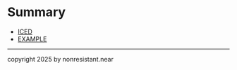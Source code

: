 # Summary

- [ICED](./README.md)
- [EXAMPLE](./example.md)


---

copyright 2025 by nonresistant.near